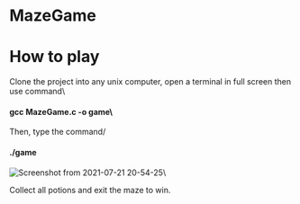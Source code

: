 # MazeGame

# How to play
Clone the project into any unix computer, open a terminal in full screen then use command\
#### gcc MazeGame.c -o game\
Then, type the command/
#### ./game
![Screenshot from 2021-07-21 20-54-25](https://user-images.githubusercontent.com/65914195/126515535-4fe519eb-05fd-4157-b1f7-2781e9d57c4d.png)\

Collect all potions and exit the maze to win.
